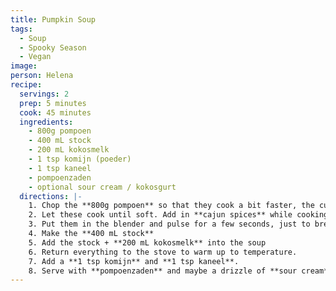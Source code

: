 ```yaml
---
title: Pumpkin Soup
tags:
  - Soup
  - Spooky Season
  - Vegan
image:
person: Helena
recipe:
  servings: 2
  prep: 5 minutes
  cook: 45 minutes
  ingredients:
    - 800g pompoen
    - 400 mL stock
    - 200 mL kokosmelk
    - 1 tsp komijn (poeder)
    - 1 tsp kaneel
    - pompoenzaden
    - optional sour cream / kokosgurt
  directions: |-
    1. Chop the **800g pompoen** so that they cook a bit faster, the cubes from appie are a bit too big. Throw them in the pot with a couple tsp of oil.
    2. Let these cook until soft. Add in **cajun spices** while cooking, perhaps some **red pepper flakes**. They should be quite tasty on their own when cooked.
    3. Put them in the blender and pulse for a few seconds, just to break up the big pieces. It should still be chunky!!
    4. Make the **400 mL stock**
    5. Add the stock + **200 mL kokosmelk** into the soup
    6. Return everything to the stove to warm up to temperature.
    7. Add a **1 tsp komijn** and **1 tsp kaneel**.
    8. Serve with **pompoenzaden** and maybe a drizzle of **sour cream** (agitate it until it's more liquidy.) Perhaps like 5 koriander leaves.
---
```

